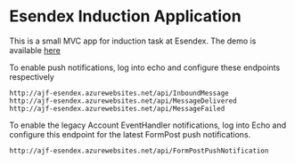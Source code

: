 Esendex Induction Application
=================
This is a small MVC app for induction task at Esendex. The demo is available [here](http://ajf-esendex.azurewebsites.net)

To enable push notifications, log into echo and configure these endpoints respectively

```
http://ajf-esendex.azurewebsites.net/api/InboundMessage
http://ajf-esendex.azurewebsites.net/api/MessageDelivered
http://ajf-esendex.azurewebsites.net/api/MessageFailed
```

To enable the legacy Account EventHandler notifications, log into Echo and configure this endpoint for the latest FormPost push notifications.

```
http://ajf-esendex.azurewebsites.net/api/FormPostPushNotification
```
